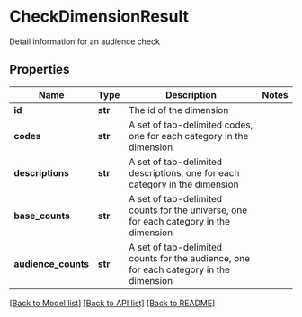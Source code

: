# CheckDimensionResult

Detail information for an audience check

## Properties
Name | Type | Description | Notes
------------ | ------------- | ------------- | -------------
**id** | **str** | The id of the dimension | 
**codes** | **str** | A set of tab-delimited codes, one for each category in the dimension | 
**descriptions** | **str** | A set of tab-delimited descriptions, one for each category in the dimension | 
**base_counts** | **str** | A set of tab-delimited counts for the universe, one for each category in the dimension | 
**audience_counts** | **str** | A set of tab-delimited counts for the audience, one for each category in the dimension | 

[[Back to Model list]](../README.md#documentation-for-models) [[Back to API list]](../README.md#documentation-for-api-endpoints) [[Back to README]](../README.md)


